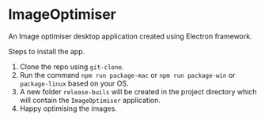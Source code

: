 # ImageOptimiser
An Image optimiser desktop application created using Electron framework.

Steps to install the app.

1. Clone the repo using `git-clone`.
2. Run the command `npm run package-mac` or `npm run package-win` or `package-linux` based on your OS.
3. A new folder `release-buils` will be created in the project directory which will contain the `ImageOptimiser` application.
4. Happy optimising the images.

